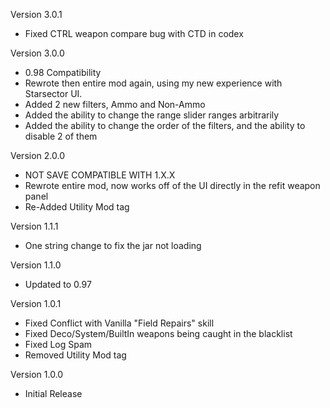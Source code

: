 Version 3.0.1
- Fixed CTRL weapon compare bug with CTD in codex 

Version 3.0.0
- 0.98 Compatibility
- Rewrote then entire mod again, using my new experience with Starsector UI.
- Added 2 new filters, Ammo and Non-Ammo
- Added the ability to change the range slider ranges arbitrarily
- Added the ability to change the order of the filters, and the ability to disable 2 of them

Version 2.0.0
- NOT SAVE COMPATIBLE WITH 1.X.X
- Rewrote entire mod, now works off of the UI directly in the refit weapon panel
- Re-Added Utility Mod tag

Version 1.1.1
- One string change to fix the jar not loading

Version 1.1.0
- Updated to 0.97

Version 1.0.1
- Fixed Conflict with Vanilla "Field Repairs" skill
- Fixed Deco/System/BuiltIn weapons being caught in the blacklist
- Fixed Log Spam
- Removed Utility Mod tag

Version 1.0.0
- Initial Release
